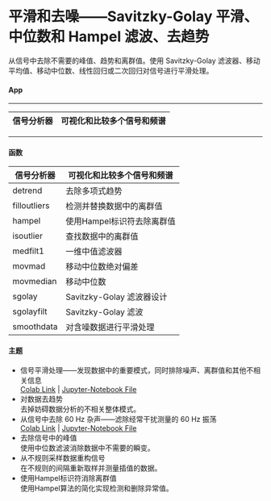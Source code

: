# 平滑和去噪——Savitzky-Golay 平滑、中位数和 Hampel 滤波、去趋势
从信号中去除不需要的峰值、趋势和离群值。使用 Savitzky-Golay 滤波器、移动平均值、移动中位数、线性回归或二次回归对信号进行平滑处理。
#### App
***
信号分析器 | 可视化和比较多个信号和频谱
---------- | -------------
***
#### 函数
信号分析器 | 可视化和比较多个信号和频谱
------------- | -------------
detrend | 去除多项式趋势
filloutliers | 检测并替换数据中的离群值
hampel | 使用Hampel标识符去除离群值
isoutlier | 查找数据中的离群值
medfilt1 | 一维中值滤波器
movmad | 移动中位数绝对偏差
movmedian | 移动中位数
sgolay | Savitzky-Golay 滤波器设计
sgolayfilt | Savitzky-Golay 滤波
smoothdata | 对含噪数据进行平滑处理

#### 主题
- 信号平滑处理——发现数据中的重要模式，同时排除噪声、离群值和其他不相关信息  
[Colab Link](https://colab.research.google.com/github/XxxuLimei/Signal_Processing_Toolbox_Python/blob/main/Content/Smoothing_and_denoising/Signal_smoothing/Signal_Smoothing.ipynb) | [Jupyter-Notebook File](Smoothing_and_denoising/Signal_smoothing/Signal_Smoothing.ipynb)  
- 对数据去趋势  
去掉妨碍数据分析的不相关整体模式。
- 从信号中去除 60 Hz 杂声——滤除经常干扰测量的 60 Hz 振荡   
[Colab Link](https://colab.research.google.com/github/XxxuLimei/Signal_Processing_Toolbox_Python/blob/main/Content/Smoothing_and_denoising/Remove_60_Hz_noise_from_the_signal/Remove_the_60_Hz_Hum_from_a_Signal.ipynb) | 
[Jupyter-Notebook File](Smoothing_and_denoising/Remove_60_Hz_noise_from_the_signal/Remove_the_60_Hz_Hum_from_a_Signal.ipynb)  
- 去除信号中的峰值  
使用中位数滤波消除数据中不需要的瞬变。
- 从不规则采样数据重构信号  
在不规则的间隔重新取样并测量插值的数据。
- 使用Hampel标识符消除离群值  
使用Hampel算法的简化实现检测和删除异常值。
